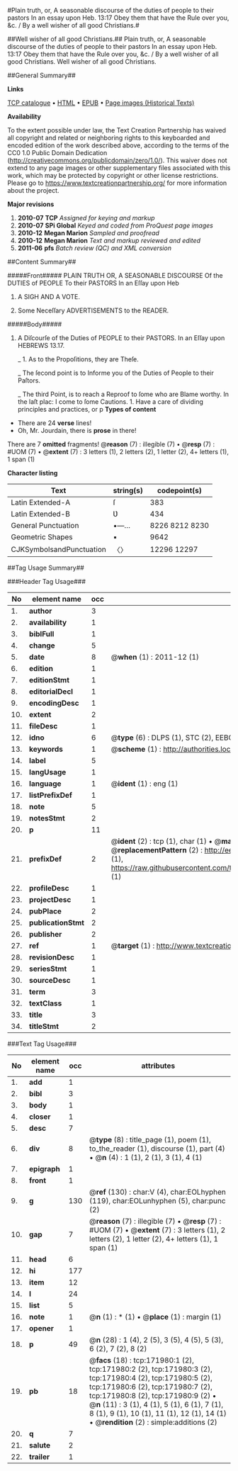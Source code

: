 #Plain truth, or, A seasonable discourse of the duties of people to their pastors In an essay upon Heb. 13:17 Obey them that have the Rule over you, &c. / By a well wisher of all good Christians.#

##Well wisher of all good Christians.##
Plain truth, or, A seasonable discourse of the duties of people to their pastors In an essay upon Heb. 13:17 Obey them that have the Rule over you, &c. / By a well wisher of all good Christians.
Well wisher of all good Christians.

##General Summary##

**Links**

[TCP catalogue](http://www.ota.ox.ac.uk/tcp/)  • 
[HTML](http://tei.it.ox.ac.uk/tcp/Texts-HTML/free/A79/A79867.html)  • 
[EPUB](http://tei.it.ox.ac.uk/tcp/Texts-EPUB/free/A79/A79867.epub) • 
[Page images (Historical Texts)](https://historicaltexts.jisc.ac.uk/eebo-43663234e)

**Availability**

To the extent possible under law, the Text Creation Partnership has waived all copyright and related or neighboring rights to this keyboarded and encoded edition of the work described above, according to the terms of the CC0 1.0 Public Domain Dedication (http://creativecommons.org/publicdomain/zero/1.0/). This waiver does not extend to any page images or other supplementary files associated with this work, which may be protected by copyright or other license restrictions. Please go to https://www.textcreationpartnership.org/ for more information about the project.

**Major revisions**

1. __2010-07__ __TCP__ *Assigned for keying and markup*
1. __2010-07__ __SPi Global__ *Keyed and coded from ProQuest page images*
1. __2010-12__ __Megan Marion__ *Sampled and proofread*
1. __2010-12__ __Megan Marion__ *Text and markup reviewed and edited*
1. __2011-06__ __pfs__ *Batch review (QC) and XML conversion*

##Content Summary##

#####Front#####
PLAIN TRUTH OR, A SEASONABLE DISCOURSE Of the DUTIES of PEOPLE To their PASTORS In an Eſſay upon Heb
1. A SIGH AND A VOTE.

1. Some Neceſſary ADVERTISEMENTS to the READER.

#####Body#####

1. A Diſcourſe of the Duties of PEOPLE to their PASTORS. In an Eſſay upon HEBREWS 13.17.

    _ 1. As to the Propoſitions, they are Theſe.

    _ The ſecond point is to Informe you of the Duties of People to their Paſtors.

    _ The third Point, is to reach a Reproof to ſome who are Blame worthy.
In the laſt plac: I come to ſome Cautions. 1. Have a care of dividing principles and practices, or p
**Types of content**

  * There are 24 **verse** lines!
  * Oh, Mr. Jourdain, there is **prose** in there!

There are 7 **omitted** fragments! 
 @__reason__ (7) : illegible (7)  •  @__resp__ (7) : #UOM (7)  •  @__extent__ (7) : 3 letters (1), 2 letters (2), 1 letter (2), 4+ letters (1), 1 span (1)

**Character listing**


|Text|string(s)|codepoint(s)|
|---|---|---|
|Latin Extended-A|ſ|383|
|Latin Extended-B|Ʋ|434|
|General Punctuation|•—…|8226 8212 8230|
|Geometric Shapes|▪|9642|
|CJKSymbolsandPunctuation|〈〉|12296 12297|

##Tag Usage Summary##

###Header Tag Usage###

|No|element name|occ|attributes|
|---|---|---|---|
|1.|__author__|3||
|2.|__availability__|1||
|3.|__biblFull__|1||
|4.|__change__|5||
|5.|__date__|8| @__when__ (1) : 2011-12 (1)|
|6.|__edition__|1||
|7.|__editionStmt__|1||
|8.|__editorialDecl__|1||
|9.|__encodingDesc__|1||
|10.|__extent__|2||
|11.|__fileDesc__|1||
|12.|__idno__|6| @__type__ (6) : DLPS (1), STC (2), EEBO-CITATION (1), OCLC (1), VID (1)|
|13.|__keywords__|1| @__scheme__ (1) : http://authorities.loc.gov/ (1)|
|14.|__label__|5||
|15.|__langUsage__|1||
|16.|__language__|1| @__ident__ (1) : eng (1)|
|17.|__listPrefixDef__|1||
|18.|__note__|5||
|19.|__notesStmt__|2||
|20.|__p__|11||
|21.|__prefixDef__|2| @__ident__ (2) : tcp (1), char (1)  •  @__matchPattern__ (2) : ([0-9\-]+):([0-9IVX]+) (1), (.+) (1)  •  @__replacementPattern__ (2) : http://eebo.chadwyck.com/downloadtiff?vid=$1&page=$2 (1), https://raw.githubusercontent.com/textcreationpartnership/Texts/master/tcpchars.xml#$1 (1)|
|22.|__profileDesc__|1||
|23.|__projectDesc__|1||
|24.|__pubPlace__|2||
|25.|__publicationStmt__|2||
|26.|__publisher__|2||
|27.|__ref__|1| @__target__ (1) : http://www.textcreationpartnership.org/docs/. (1)|
|28.|__revisionDesc__|1||
|29.|__seriesStmt__|1||
|30.|__sourceDesc__|1||
|31.|__term__|3||
|32.|__textClass__|1||
|33.|__title__|3||
|34.|__titleStmt__|2||


###Text Tag Usage###

|No|element name|occ|attributes|
|---|---|---|---|
|1.|__add__|1||
|2.|__bibl__|3||
|3.|__body__|1||
|4.|__closer__|1||
|5.|__desc__|7||
|6.|__div__|8| @__type__ (8) : title_page (1), poem (1), to_the_reader (1), discourse (1), part (4)  •  @__n__ (4) : 1 (1), 2 (1), 3 (1), 4 (1)|
|7.|__epigraph__|1||
|8.|__front__|1||
|9.|__g__|130| @__ref__ (130) : char:V (4), char:EOLhyphen (119), char:EOLunhyphen (5), char:punc (2)|
|10.|__gap__|7| @__reason__ (7) : illegible (7)  •  @__resp__ (7) : #UOM (7)  •  @__extent__ (7) : 3 letters (1), 2 letters (2), 1 letter (2), 4+ letters (1), 1 span (1)|
|11.|__head__|6||
|12.|__hi__|177||
|13.|__item__|12||
|14.|__l__|24||
|15.|__list__|5||
|16.|__note__|1| @__n__ (1) : * (1)  •  @__place__ (1) : margin (1)|
|17.|__opener__|1||
|18.|__p__|49| @__n__ (28) : 1 (4), 2 (5), 3 (5), 4 (5), 5 (3), 6 (2), 7 (2), 8 (2)|
|19.|__pb__|18| @__facs__ (18) : tcp:171980:1 (2), tcp:171980:2 (2), tcp:171980:3 (2), tcp:171980:4 (2), tcp:171980:5 (2), tcp:171980:6 (2), tcp:171980:7 (2), tcp:171980:8 (2), tcp:171980:9 (2)  •  @__n__ (11) : 3 (1), 4 (1), 5 (1), 6 (1), 7 (1), 8 (1), 9 (1), 10 (1), 11 (1), 12 (1), 14 (1)  •  @__rendition__ (2) : simple:additions (2)|
|20.|__q__|7||
|21.|__salute__|2||
|22.|__trailer__|1||
